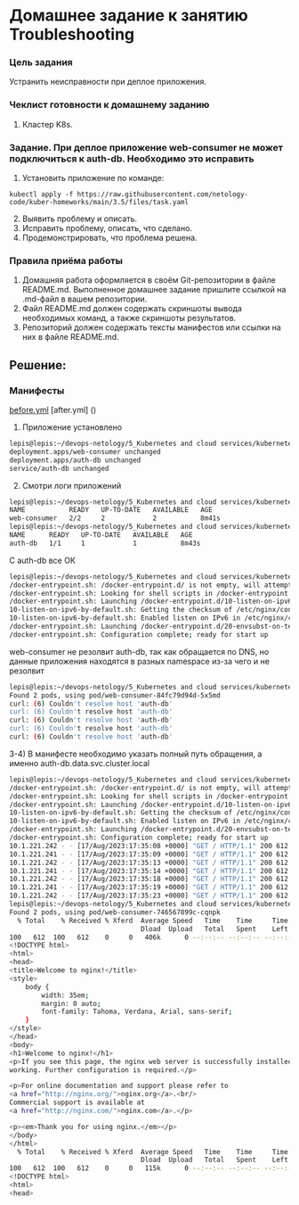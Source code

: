 # Домашнее задание к занятию Troubleshooting

### Цель задания

Устранить неисправности при деплое приложения.

### Чеклист готовности к домашнему заданию

1. Кластер K8s.

### Задание. При деплое приложение web-consumer не может подключиться к auth-db. Необходимо это исправить

1. Установить приложение по команде:
```shell
kubectl apply -f https://raw.githubusercontent.com/netology-code/kuber-homeworks/main/3.5/files/task.yaml
```
2. Выявить проблему и описать.
3. Исправить проблему, описать, что сделано.
4. Продемонстрировать, что проблема решена.


### Правила приёма работы

1. Домашняя работа оформляется в своём Git-репозитории в файле README.md. Выполненное домашнее задание пришлите ссылкой на .md-файл в вашем репозитории.
2. Файл README.md должен содержать скриншоты вывода необходимых команд, а также скриншоты результатов.
3. Репозиторий должен содержать тексты манифестов или ссылки на них в файле README.md.

## Решение:  
### Манифесты
[before.yml]()
[after.yml] ()
1) Приложение установлено  
```bash
lepis@lepis:~/devops-netology/5_Kubernetes and cloud services/kubernetes_5$ kubectl apply -f https://raw.githubusercontent.com/netology-code/kuber-homeworks/main/3.5/files/task.yaml
deployment.apps/web-consumer unchanged
deployment.apps/auth-db unchanged
service/auth-db unchanged
```
2) Смотри логи приложений
```bash
lepis@lepis:~/devops-netology/5_Kubernetes and cloud services/kubernetes_5$ kubectl get deployments.apps -n web
NAME           READY   UP-TO-DATE   AVAILABLE   AGE
web-consumer   2/2     2            2           8m41s
lepis@lepis:~/devops-netology/5_Kubernetes and cloud services/kubernetes_5$ kubectl get deployments.apps -n data
NAME      READY   UP-TO-DATE   AVAILABLE   AGE
auth-db   1/1     1            1           8m43s
```
C auth-db все ОК
```bash
lepis@lepis:~/devops-netology/5_Kubernetes and cloud services/kubernetes_5$ kubectl logs deployments/auth-db -n data
/docker-entrypoint.sh: /docker-entrypoint.d/ is not empty, will attempt to perform configuration
/docker-entrypoint.sh: Looking for shell scripts in /docker-entrypoint.d/
/docker-entrypoint.sh: Launching /docker-entrypoint.d/10-listen-on-ipv6-by-default.sh
10-listen-on-ipv6-by-default.sh: Getting the checksum of /etc/nginx/conf.d/default.conf
10-listen-on-ipv6-by-default.sh: Enabled listen on IPv6 in /etc/nginx/conf.d/default.conf
/docker-entrypoint.sh: Launching /docker-entrypoint.d/20-envsubst-on-templates.sh
/docker-entrypoint.sh: Configuration complete; ready for start up
```
web-consumer не резолвит auth-db, так как обращается по DNS, но данные приложения находятся в разных namespace из-за чего и не резолвит
```bash
lepis@lepis:~/devops-netology/5_Kubernetes and cloud services/kubernetes_5$ kubectl logs deployments/web-consumer -n web
Found 2 pods, using pod/web-consumer-84fc79d94d-5x5md
curl: (6) Couldn't resolve host 'auth-db'
curl: (6) Couldn't resolve host 'auth-db'
curl: (6) Couldn't resolve host 'auth-db'
curl: (6) Couldn't resolve host 'auth-db'
curl: (6) Couldn't resolve host 'auth-db'
```
3-4) В манифесте необходимо указать полный путь обращения, а именно auth-db.data.svc.cluster.local
```bash
lepis@lepis:~/devops-netology/5_Kubernetes and cloud services/kubernetes_5$ kubectl logs deployments/auth-db -n data
/docker-entrypoint.sh: /docker-entrypoint.d/ is not empty, will attempt to perform configuration
/docker-entrypoint.sh: Looking for shell scripts in /docker-entrypoint.d/
/docker-entrypoint.sh: Launching /docker-entrypoint.d/10-listen-on-ipv6-by-default.sh
10-listen-on-ipv6-by-default.sh: Getting the checksum of /etc/nginx/conf.d/default.conf
10-listen-on-ipv6-by-default.sh: Enabled listen on IPv6 in /etc/nginx/conf.d/default.conf
/docker-entrypoint.sh: Launching /docker-entrypoint.d/20-envsubst-on-templates.sh
/docker-entrypoint.sh: Configuration complete; ready for start up
10.1.221.242 - - [17/Aug/2023:17:35:08 +0000] "GET / HTTP/1.1" 200 612 "-" "curl/7.35.0" "-"
10.1.221.241 - - [17/Aug/2023:17:35:09 +0000] "GET / HTTP/1.1" 200 612 "-" "curl/7.35.0" "-"
10.1.221.242 - - [17/Aug/2023:17:35:13 +0000] "GET / HTTP/1.1" 200 612 "-" "curl/7.35.0" "-"
10.1.221.241 - - [17/Aug/2023:17:35:14 +0000] "GET / HTTP/1.1" 200 612 "-" "curl/7.35.0" "-"
10.1.221.242 - - [17/Aug/2023:17:35:18 +0000] "GET / HTTP/1.1" 200 612 "-" "curl/7.35.0" "-"
10.1.221.241 - - [17/Aug/2023:17:35:19 +0000] "GET / HTTP/1.1" 200 612 "-" "curl/7.35.0" "-"
10.1.221.242 - - [17/Aug/2023:17:35:23 +0000] "GET / HTTP/1.1" 200 612 "-" "curl/7.35.0" "-"
lepis@lepis:~/devops-netology/5_Kubernetes and cloud services/kubernetes_5$ kubectl logs deployments/web-consumer -n web
Found 2 pods, using pod/web-consumer-746567899c-cqnpk
  % Total    % Received % Xferd  Average Speed   Time    Time     Time  Current
                                 Dload  Upload   Total   Spent    Left  Speed
100   612  100   612    0     0   406k      0 --:--:-- --:--:-- --:--:--  597k
<!DOCTYPE html>
<html>
<head>
<title>Welcome to nginx!</title>
<style>
    body {
        width: 35em;
        margin: 0 auto;
        font-family: Tahoma, Verdana, Arial, sans-serif;
    }
</style>
</head>
<body>
<h1>Welcome to nginx!</h1>
<p>If you see this page, the nginx web server is successfully installed and
working. Further configuration is required.</p>

<p>For online documentation and support please refer to
<a href="http://nginx.org/">nginx.org</a>.<br/>
Commercial support is available at
<a href="http://nginx.com/">nginx.com</a>.</p>

<p><em>Thank you for using nginx.</em></p>
</body>
</html>
  % Total    % Received % Xferd  Average Speed   Time    Time     Time  Current
                                 Dload  Upload   Total   Spent    Left  Speed
100   612  100   612    0     0   115k      0 --:--:-- --:--:-- --:--:--  149k
<!DOCTYPE html>
<html>
<head>
```